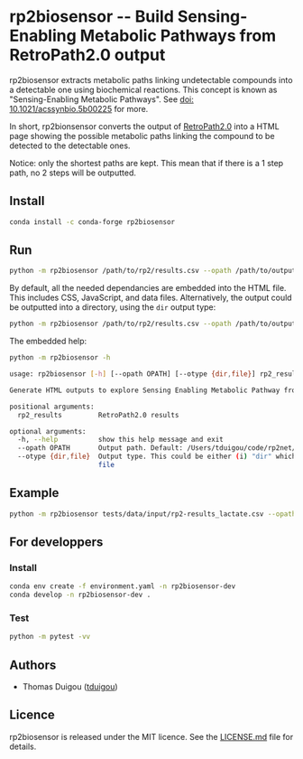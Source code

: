 # rp2biosensor -- Build Sensing-Enabling Metabolic Pathways from RetroPath2.0 output

rp2biosensor extracts metabolic paths linking undetectable compounds
into a detectable one using biochemical reactions. This concept is known
as "Sensing-Enabling Metabolic Pathways". See [doi: 10.1021/acssynbio.5b00225](https://doi.org/10.1021/acssynbio.5b00225)
for more.

In short, rp2bionsensor converts the output of [RetroPath2.0](https://www.myexperiment.org/workflows/4987.html) into a HTML page showing the possible metabolic paths linking the compound to be detected to the detectable ones.

Notice: only the shortest paths are kept. This mean that if there is a 1 step path, no 2 steps will be outputted.

## Install

```bash
conda install -c conda-forge rp2biosensor
```

## Run

```bash
python -m rp2biosensor /path/to/rp2/results.csv --opath /path/to/output/file.html --otype file
```

By default, all the needed dependancies are embedded into the HTML file. This includes CSS, JavaScript, and data files. Alternatively, the output could be outputted into a directory, using the `dir` output type:

```bash
python -m rp2biosensor /path/to/rp2/results.csv --opath /path/to/output --otype dir
```

The embedded help:
```bash
python -m rp2biosensor -h

usage: rp2biosensor [-h] [--opath OPATH] [--otype {dir,file}] rp2_results

Generate HTML outputs to explore Sensing Enabling Metabolic Pathway from RetroPath2 results.

positional arguments:
  rp2_results         RetroPath2.0 results

optional arguments:
  -h, --help          show this help message and exit
  --opath OPATH       Output path. Default: /Users/tduigou/code/rp2net/biosensor.html.
  --otype {dir,file}  Output type. This could be either (i) "dir" which means ouput files will outputted into this directory, or (ii) "file" which means that all files will be embedded into a single HTML page. Default:
                      file
```

## Example

```bash
python -m rp2biosensor tests/data/input/rp2-results_lactate.csv --opath ./biosensor.html
```

## For developpers

### Install
```bash
conda env create -f environment.yaml -n rp2biosensor-dev
conda develop -n rp2biosensor-dev .
```

### Test
```bash
python -m pytest -vv
```

## Authors
- Thomas Duigou ([tduigou](https://github.com/tduigou))

## Licence
rp2biosensor is released under the MIT licence. See the [LICENSE.md](LICENSE.md) file for details.